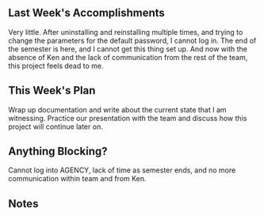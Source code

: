 ## Last Week's Accomplishments
Very little. After uninstalling and reinstalling multiple times, and trying to change the parameters for the default password, I cannot log in. The end of the semester is here, and I cannot get this thing set up. And now with the absence of Ken and the lack of communication from the rest of the team, this project feels dead to me.

## This Week's Plan
Wrap up documentation and write about the current state that I am witnessing. Practice our presentation with the team and discuss how this project will continue later on.

## Anything Blocking?
Cannot log into AGENCY, lack of time as semester ends, and no more communication within team and from Ken.

## Notes
